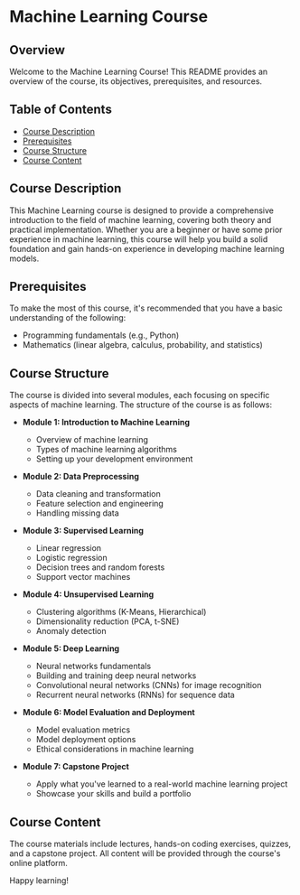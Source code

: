# Machine Learning Course

## Overview

Welcome to the Machine Learning Course! This README provides an overview of the course, its objectives, prerequisites, and resources.

## Table of Contents

- [Course Description](#course-description)
- [Prerequisites](#prerequisites)
- [Course Structure](#course-structure)
- [Course Content](#course-content)

## Course Description

This Machine Learning course is designed to provide a comprehensive introduction to the field of machine learning, covering both theory and practical implementation. Whether you are a beginner or have some prior experience in machine learning, this course will help you build a solid foundation and gain hands-on experience in developing machine learning models.

## Prerequisites

To make the most of this course, it's recommended that you have a basic understanding of the following:

- Programming fundamentals (e.g., Python)
- Mathematics (linear algebra, calculus, probability, and statistics)

## Course Structure

The course is divided into several modules, each focusing on specific aspects of machine learning. The structure of the course is as follows:

- **Module 1: Introduction to Machine Learning**
  - Overview of machine learning
  - Types of machine learning algorithms
  - Setting up your development environment

- **Module 2: Data Preprocessing**
  - Data cleaning and transformation
  - Feature selection and engineering
  - Handling missing data

- **Module 3: Supervised Learning**
  - Linear regression
  - Logistic regression
  - Decision trees and random forests
  - Support vector machines

- **Module 4: Unsupervised Learning**
  - Clustering algorithms (K-Means, Hierarchical)
  - Dimensionality reduction (PCA, t-SNE)
  - Anomaly detection

- **Module 5: Deep Learning**
  - Neural networks fundamentals
  - Building and training deep neural networks
  - Convolutional neural networks (CNNs) for image recognition
  - Recurrent neural networks (RNNs) for sequence data

- **Module 6: Model Evaluation and Deployment**
  - Model evaluation metrics
  - Model deployment options
  - Ethical considerations in machine learning

- **Module 7: Capstone Project**
  - Apply what you've learned to a real-world machine learning project
  - Showcase your skills and build a portfolio

## Course Content

The course materials include lectures, hands-on coding exercises, quizzes, and a capstone project. All content will be provided through the course's online platform.

Happy learning!
